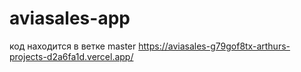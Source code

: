 # aviasales-app
код находится в ветке master
https://aviasales-g79gof8tx-arthurs-projects-d2a6fa1d.vercel.app/
